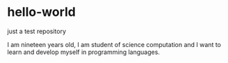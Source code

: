 # hello-world
just a test repository

I am nineteen years old, I am student of science computation and I want to learn and develop myself in programming languages.
